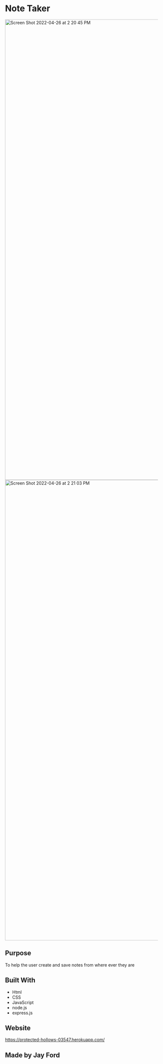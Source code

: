 # Note Taker
<img width="1511" alt="Screen Shot 2022-04-26 at 2 20 45 PM" src="https://user-images.githubusercontent.com/93888416/165366592-cb18f25c-cf54-48b2-a7b9-3c0a0c51906f.png">
<img width="1511" alt="Screen Shot 2022-04-26 at 2 21 03 PM" src="https://user-images.githubusercontent.com/93888416/165366620-ffaea3d6-f6b2-4d75-b276-9d104c15f008.png">


## Purpose
To help the user create and save notes from where ever they are

## Built With
* Html
* CSS
* JavaScript
* node.js
* express.js

## Website
https://protected-hollows-03547.herokuapp.com/

## Made by Jay Ford
